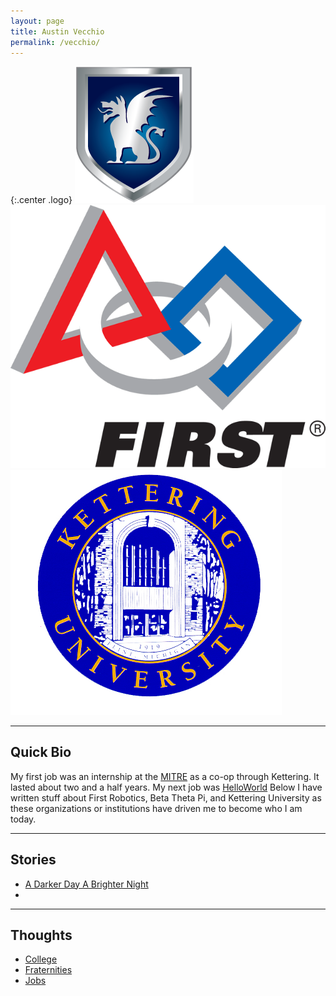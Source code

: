 ```yaml
---
layout: page
title: Austin Vecchio
permalink: /vecchio/
---
```


{:.center .logo}
[![Beta Theta Pi Logo](/assets/logos/btplogo.png )](http://betathetapi.org)
[![First Robotics Logo](/assets/logos/firstlogo.png )](http://usfirst.org)
[![Kettering University Logo](/assets/logos/kulogo.png )](http://kettering.edu)

- - -

## Quick Bio

My first job was an internship at the [MITRE](http://www.mitre.org/) as a co-op through Kettering. It lasted about two and a half years. My next job was [HelloWorld](http://www.helloworld.com/)
Below I have written stuff about First Robotics, Beta Theta Pi, and Kettering University as these organizations or institutions have driven me to become who I am today.

- - -

## Stories

- [A Darker Day A Brighter Night]()
- []()

- - -

## Thoughts

- [College]()
- [Fraternities]()
- [Jobs]()